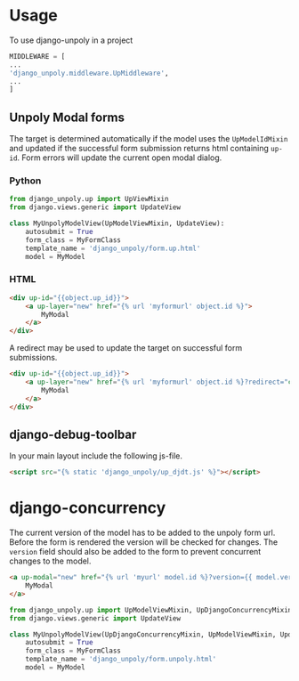 # Usage

To use django-unpoly in a project

```python
MIDDLEWARE = [
...
'django_unpoly.middleware.UpMiddleware',
...
]
```

## Unpoly Modal forms

The target is determined automatically if the model uses the `UpModelIdMixin` and updated
if the successful form submission returns html containing `up-id`. Form errors will update
the current open modal dialog.

### Python

```python
from django_unpoly.up import UpViewMixin
from django.views.generic import UpdateView

class MyUnpolyModelView(UpModelViewMixin, UpdateView):
    autosubmit = True
    form_class = MyFormClass
    template_name = 'django_unpoly/form.up.html'
    model = MyModel
```

### HTML

```html
<div up-id="{{object.up_id}}">
    <a up-layer="new" href="{% url 'myformurl' object.id %}">
        MyModal
    </a>
</div>
```

A redirect may be used to update the target on successful form submissions.

```html
<div up-id="{{object.up_id}}">
    <a up-layer="new" href="{% url 'myformurl' object.id %}?redirect="currentpage">
        MyModal
    </a>
</div>
```

## django-debug-toolbar

In your main layout include the following js-file.
```html
<script src="{% static 'django_unpoly/up_djdt.js' %}"></script>
```

# django-concurrency

The current version of the model has to be added to the unpoly form url. Before the form is rendered the
version will be checked for changes. The `version` field should also be added to the form to prevent
concurrent changes to the model.

```html
<a up-modal="new" href="{% url 'myurl' model.id %}?version={{ model.version }}">
    MyModal
</a>
```

```python
from django_unpoly.up import UpModelViewMixin, UpDjangoConcurrencyMixin
from django.views.generic import UpdateView

class MyUnpolyModelView(UpDjangoConcurrencyMixin, UpModelViewMixin, UpdateView):
    autosubmit = True
    form_class = MyFormClass
    template_name = 'django_unpoly/form.unpoly.html'
    model = MyModel
```
